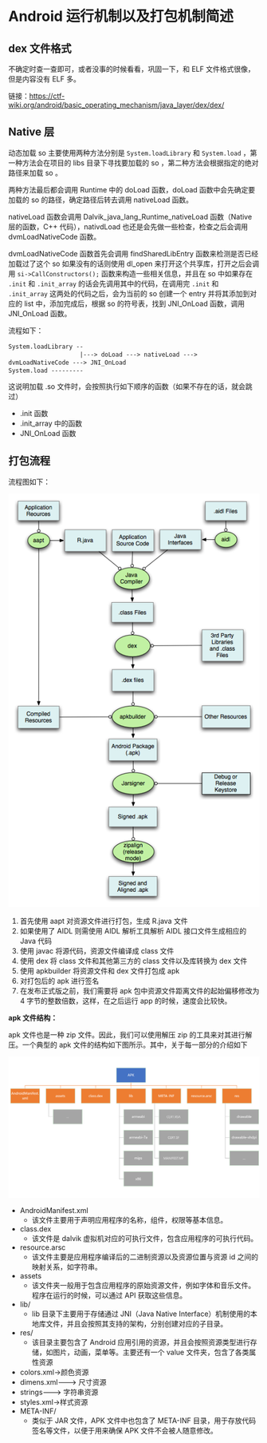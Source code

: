 # Android 运行机制以及打包机制简述

## dex 文件格式

不确定时查一查即可，或者没事的时候看看，巩固一下，和 ELF 文件格式很像，但是内容没有 ELF 多。

链接：https://ctf-wiki.org/android/basic_operating_mechanism/java_layer/dex/dex/

## Native 层 

动态加载 so 主要使用两种方法分别是 `System.loadLibrary` 和 `System.load` ，第一种方法会在项目的 libs 目录下寻找要加载的 so ，第二种方法会根据指定的绝对路径来加载 so 。

两种方法最后都会调用 Runtime 中的 doLoad 函数，doLoad 函数中会先确定要加载的 so 的路径，确定路径后转去调用 nativeLoad 函数。

nativeLoad 函数会调用 Dalvik_java_lang_Runtime_nativeLoad 函数（Native 层的函数，C++ 代码），nativdLoad 也还是会先做一些检查，检查之后会调用 dvmLoadNativeCode 函数。

dvmLoadNativeCode 函数首先会调用 findSharedLibEntry 函数来检测是否已经加载过了这个 so 如果没有的话则使用 dl_open 来打开这个共享库，打开之后会调用 `si->CallConstructors();` 函数来构造一些相关信息，并且在 so 中如果存在 `.init` 和 `.init_array` 的话会先调用其中的代码，在调用完 `.init` 和 `.init_array` 这两处的代码之后，会为当前的 so 创建一个 entry 并将其添加到对应的 list 中，添加完成后，根据 so 的符号表，找到 JNI_OnLoad 函数，调用 JNI_OnLoad 函数。

流程如下：

```
System.loadLibrary --
					|---> doLoad ---> nativeLoad ---> dvmLoadNativeCode ---> JNI_OnLoad
System.load ---------
```

这说明加载 .so 文件时，会按照执行如下顺序的函数（如果不存在的话，就会跳过）

- .init 函数
- .init_array 中的函数
- JNI_OnLoad 函数

## 打包流程

流程图如下：

![](/img/2021-11-03-14-35-40.png)

1. 首先使用 aapt 对资源文件进行打包，生成 R.java 文件
2. 如果使用了 AIDL 则需使用 AIDL 解析工具解析 AIDL 接口文件生成相应的 Java 代码
3. 使用 javac 将源代码，资源文件编译成 class 文件
4. 使用 dex 将 class 文件和其他第三方的 class 文件以及库转换为 dex 文件
5. 使用 apkbuilder 将资源文件和 dex 文件打包成 apk
6. 对打包后的 apk 进行签名
7. 在发布正式版之前，我们需要将 apk 包中资源文件距离文件的起始偏移修改为 4 字节的整数倍数，这样，在之后运行 app 的时候，速度会比较快。

**apk 文件结构：**

apk 文件也是一种 zip 文件。因此，我们可以使用解压 zip 的工具来对其进行解压。一个典型的 apk 文件的结构如下图所示。其中，关于每一部分的介绍如下

![](/img/2021-11-03-14-41-07.png)

- AndroidManifest.xml
  - 该文件主要用于声明应用程序的名称，组件，权限等基本信息。
- class.dex
  - 该文件是 dalvik 虚拟机对应的可执行文件，包含应用程序的可执行代码。
- resource.arsc
  - 该文件主要是应用程序编译后的二进制资源以及资源位置与资源 id 之间的映射关系，如字符串。
- assets
  - 该文件夹一般用于包含应用程序的原始资源文件，例如字体和音乐文件。程序在运行的时候，可以通过 API 获取这些信息。
- lib/
  - lib 目录下主要用于存储通过 JNI（Java Native Interface）机制使用的本地库文件，并且会按照其支持的架构，分别创建对应的子目录。
- res/
  - 该目录主要包含了 Android 应用引用的资源，并且会按照资源类型进行存储，如图片，动画，菜单等。主要还有一个 value 文件夹，包含了各类属性资源
- colors.xml→颜色资源
- dimens.xml---> 尺寸资源
- strings---> 字符串资源
- styles.xml→样式资源
- META-INF/
  - 类似于 JAR 文件，APK 文件中也包含了 META-INF 目录，用于存放代码签名等文件，以便于用来确保 APK 文件不会被人随意修改。
